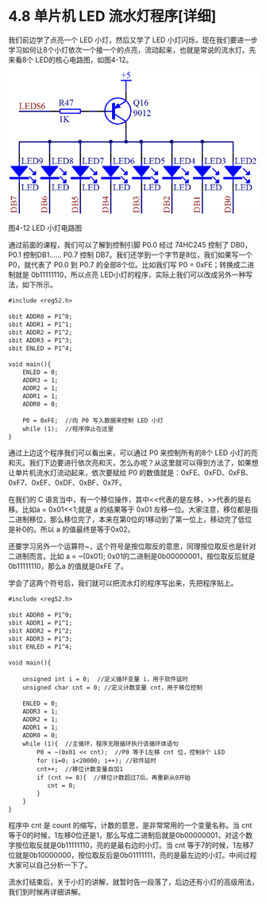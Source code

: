 # 4.8 单片机 LED 流水灯程序[详细]

我们前边学了点亮一个 LED 小灯，然后又学了 LED 小灯闪烁，现在我们要进一步学习如何让8个小灯依次一个接一个的点亮，流动起来，也就是常说的流水灯。先来看8个 LED的核心电路图，如图4-12。

![](images/56.png)

图4-12 LED 小灯电路图

通过前面的课程，我们可以了解到控制引脚 P0.0 经过 74HC245 控制了 DB0，P0.1 控制DB1...... P0.7 控制 DB7。我们还学到一个字节是8位，我们如果写一个 P0，就代表了 P0.0 到 P0.7 的全部8个位。比如我们写 P0 = 0xFE；转换成二进制就是 0b11111110，所以点亮 LED小灯的程序，实际上我们可以改成另外一种写法，如下所示。

```
#include <reg52.h>

sbit ADDR0 = P1^0;
sbit ADDR1 = P1^1;
sbit ADDR2 = P1^2;
sbit ADDR3 = P1^3;
sbit ENLED = P1^4;

void main(){
    ENLED = 0;
    ADDR3 = 1;
    ADDR2 = 1;
    ADDR1 = 1;
    ADDR0 = 0;

    P0 = 0xFE;  //向 P0 写入数据来控制 LED 小灯
    while (1);  //程序停止在这里
}
```

通过上边这个程序我们可以看出来，可以通过 P0 来控制所有的8个 LED 小灯的亮和灭。我们下边要进行依次亮和灭，怎么办呢？从这里就可以得到方法了，如果想让单片机流水灯流动起来，依次要赋给 P0 的数值就是：0xFE、0xFD、0xFB、0xF7、0xEF、0xDF、0xBF、0x7F。

在我们的 C 语言当中，有一个移位操作，其中<<代表的是左移，>>代表的是右移。比如a = 0x01<<1;就是 a 的结果等于 0x01 左移一位。大家注意，移位都是指二进制移位，那么移位完了，本来在第0位的1移动到了第一位上，移动完了低位是补0的。所以 a 的值最终是等于0x02。

还要学习另外一个运算符~，这个符号是按位取反的意思，同理按位取反也是针对二进制而言。比如 a = ~(0x01); 0x01的二进制是0b00000001，按位取反后就是0b11111110，那么a 的值就是0xFE 了。

学会了这两个符号后，我们就可以把流水灯的程序写出来，先把程序贴上。

```
#include <reg52.h>

sbit ADDR0 = P1^0;
sbit ADDR1 = P1^1;
sbit ADDR2 = P1^2;
sbit ADDR3 = P1^3;
sbit ENLED = P1^4;

void main(){
   
    unsigned int i = 0;  //定义循环变量 i，用于软件延时
    unsigned char cnt = 0; //定义计数变量 cnt，用于移位控制
   
    ENLED = 0;
    ADDR3 = 1;
    ADDR2 = 1;
    ADDR1 = 1;
    ADDR0 = 0;
    while (1){  //主循环，程序无限循环执行该循环体语句
        P0 = ~(0x01 << cnt);  //P0 等于1左移 cnt 位，控制8个 LED
        for (i=0; i<20000; i++); //软件延时
        cnt++;  //移位计数变量自加1
        if (cnt >= 8){  //移位计数超过7后，再重新从0开始
           cnt = 0;
        }
    }
}
```

程序中 cnt 是 count 的缩写，计数的意思，是非常常用的一个变量名称。当 cnt 等于0的时候，1左移0位还是1，那么写成二进制后就是0b00000001，对这个数字按位取反就是0b11111110，亮的是最右边的小灯。当 cnt 等于7的时候，1左移7位就是0b10000000，按位取反后是0b01111111，亮的是最左边的小灯。中间过程大家可以自己分析一下了。

流水灯结束后，关于小灯的讲解，就暂时告一段落了，后边还有小灯的高级用法，我们到时候再详细讲解。
